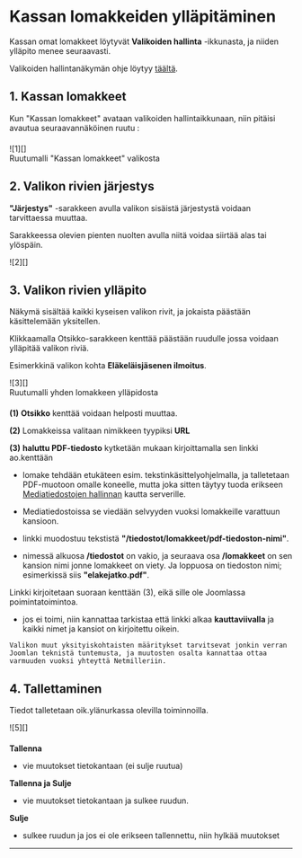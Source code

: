 # Kassan lomakkeiden ylläpitäminen

Kassan omat lomakkeet löytyvät __Valikoiden hallinta__ -ikkunasta, ja niiden
ylläpito menee seuraavasti.

Valikoiden hallintanäkymän ohje löytyy [täältä][10].



## 1. Kassan lomakkeet

Kun "Kassan lomakkeet" avataan valikoiden hallintaikkunaan, niin pitäisi avautua seuraavannäköinen ruutu :

<figure class="fig-n border" style="margin:20px 0">
![1][]
<figcaption>Ruutumalli "Kassan lomakkeet" valikosta</figcaption>
</figure>



## 2. Valikon rivien järjestys

__"Järjestys"__ -sarakkeen avulla valikon sisäistä järjestystä voidaan tarvittaessa muuttaa.

Sarakkeessa olevien pienten nuolten avulla niitä voidaa siirtää alas tai ylöspäin.


<figure class="fig-n border" style="margin:0 0 20px 0">
![2][]
</figure>



## 3. Valikon rivien ylläpito

Näkymä sisältää kaikki kyseisen valikon rivit, ja jokaista päästään käsittelemään yksitellen.

Klikkaamalla Otsikko-sarakkeen kenttää päästään ruudulle jossa voidaan ylläpitää valikon riviä.

Esimerkkinä valikon kohta __Eläkeläisjäsenen ilmoitus__.

<figure class="fig-n border" style="margin:0 0 20px 0">
![3][]
<figcaption>Ruutumalli yhden lomakkeen ylläpidosta</figcaption>
</figure>

__(1)__ __Otsikko__ kenttää voidaan helposti muuttaa.

__(2)__ Lomakkeissa valitaan nimikkeen tyypiksi  __URL__

__(3)__  __haluttu PDF-tiedosto__ kytketään mukaan kirjoittamalla sen linkki ao.kenttään

* lomake tehdään etukäteen esim. tekstinkäsittelyohjelmalla, ja talletetaan PDF-muotoon omalle koneelle,
mutta joka sitten täytyy tuoda erikseen [Mediatiedostojen hallinnan][11] kautta serverille.

* Mediatiedostoissa se viedään selvyyden vuoksi lomakkeille varattuun kansioon.

* linkki muodostuu tekstistä __"/tiedostot/lomakkeet/pdf-tiedoston-nimi"__.

* nimessä alkuosa __/tiedostot__ on vakio, ja seuraava osa __/lomakkeet__ on sen kansion nimi jonne lomakkeet
 on viety. Ja loppuosa on tiedoston nimi; esimerkissä siis __"elakejatko.pdf"__.

Linkki kirjoitetaan suoraan kenttään (3), eikä sille ole Joomlassa poimintatoimintoa.

* jos ei toimi, niin kannattaa tarkistaa että linkki alkaa __kauttaviivalla__
ja kaikki nimet ja kansiot on kirjoitettu oikein.


````
Valikon muut yksityiskohtaisten määritykset tarvitsevat jonkin verran
Joomlan teknistä tuntemusta, ja muutosten osalta kannattaa ottaa
varmuuden vuoksi yhteyttä Netmilleriin.
````



## 4. Tallettaminen

Tiedot talletetaan oik.ylänurkassa olevilla toiminnoilla.

<figure class="fig-n border" style="margin:0 0 20px 0">
![5][]
</figure>

__Tallenna__

*   vie muutokset tietokantaan (ei sulje ruutua)

__Tallenna ja Sulje__

*   vie muutokset tietokantaan ja sulkee ruudun.

__Sulje__

*   sulkee ruudun ja jos ei ole erikseen tallennettu, niin hylkää muutokset

----

[1]: kuvat/kuva155.png "Ruutumalli"
[2]: kuvat/kuva151.png "Ruutumalli"
[3]: kuvat/kuva156.png "Ruutumalli"
[5]: kuvat/kuva154.png "Ruutumalli"
[10]: pages/valikot.md
[11]: pages/mediatiedostot.md

